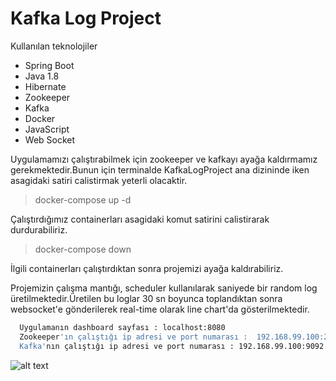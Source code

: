 # Kafka Log Project

Kullanılan teknolojiler 
  - Spring Boot
  - Java 1.8
  - Hibernate
  - Zookeeper
  - Kafka
  - Docker
  - JavaScript
  - Web Socket
  
  Uygulamamızı çalıştırabilmek için zookeeper ve kafkayı ayağa kaldırmamız gerekmektedir.Bunun için terminalde KafkaLogProject ana dizininde iken asagidaki satiri calistirmak yeterli olacaktir.
  
  > docker-compose up -d
  
  Çalıştırdığımız containerları asagidaki komut satirini calistirarak durdurabiliriz.
  
  > docker-compose down
  
  İlgili containerları çalıştırdıktan sonra projemizi ayağa kaldırabiliriz.
  
  Projemizin çalışma mantığı, scheduler kullanılarak saniyede bir random log üretilmektedir.Üretilen bu loglar 30 sn boyunca toplandıktan sonra websocket'e gönderilerek real-time olarak line chart'da gösterilmektedir.
  
  
```sh
  Uygulamanın dashboard sayfası : localhost:8080
  Zookeeper'ın çalıştığı ip adresi ve port numarası :  192.168.99.100:2181
  Kafka'nın çalıştığı ip adresi ve port numarası : 192.168.99.100:9092
```

![alt text](https://i.imgyukle.com/2019/08/27/oIRdoq.png)

